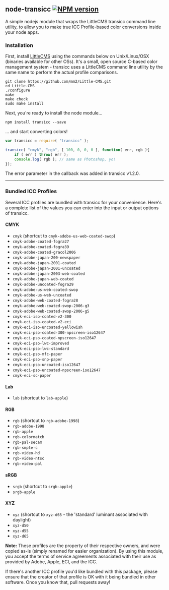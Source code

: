 ## node-transicc [![NPM version](https://badge.fury.io/js/transicc.svg)](http://badge.fury.io/js/transicc)

A simple nodejs module that wraps the LittleCMS transicc command line utility, to allow you to make true ICC Profile-based color conversions inside your node apps.

### Installation

First, install [LittleCMS](https://github.com/mm2/Little-CMS) using the commands below on Unix/Linux/OSX (binaries available for other OSs). It's a small, open source C-based color management system - transicc uses a LittleCMS command line utility by the same name to perform the actual profile comparisons.

```shell
git clone https://github.com/mm2/Little-CMS.git
cd Little-CMS
./configure 
make 
make check 
sudo make install
```

Next, you're ready to install the node module...

```shell
npm install transicc --save
```

... and start converting colors!

```js
var transicc = require( "transicc" );

transicc( "cmyk", "rgb", [ 100, 0, 0, 0 ], function( err, rgb ){
	if ( err ) throw( err );
	console.log( rgb ); // same as Photoshop, yo!
});
```

The error parameter in the callback was added in transicc v1.2.0.

*****

### Bundled ICC Profiles

Several ICC profiles are bundled with transicc for your convenience. Here's a complete list of the values you can enter into the input or output options of transicc.

#### CMYK

- `cmyk` (shortcut to `cmyk-adobe-us-web-coated-swop`)
- `cmyk-adobe-coated-fogra27`
- `cmyk-adobe-coated-fogra39`
- `cmyk-adobe-coated-gracol2006`
- `cmyk-adobe-japan-200-newspaper`
- `cmyk-adobe-japan-2001-coated`
- `cmyk-adobe-japan-2001-uncoated`
- `cmyk-adobe-japan-2003-web-coated`
- `cmyk-adobe-japan-web-coated`
- `cmyk-adobe-uncoated-fogra29`
- `cmyk-adobe-us-web-coated-swop`
- `cmyk-adobe-us-web-uncoated`
- `cmyk-adobe-web-coated-fogra28`
- `cmyk-adobe-web-coated-swop-2006-g3`
- `cmyk-adobe-web-coated-swop-2006-g5`
- `cmyk-eci-iso-coated-v2-300`
- `cmyk-eci-iso-coated-v2-eci`
- `cmyk-eci-iso-uncoated-yellowish`
- `cmyk-eci-pso-coated-300-npscreen-iso12647`
- `cmyk-eci-pso-coated-npscreen-iso12647`
- `cmyk-eci-pso-lwc-improved`
- `cmyk-eci-pso-lwc-standard`
- `cmyk-eci-pso-mfc-paper`
- `cmyk-eci-pso-snp-paper`
- `cmyk-eci-pso-uncoated-iso12647`
- `cmyk-eci-pso-uncoated-npscreen-iso12647`
- `cmyk-eci-sc-paper`

#### Lab

- `lab` (shortcut to `lab-apple`)

#### RGB

- `rgb` (shortcut to `rgb-adobe-1998`)
- `rgb-adobe-1998`
- `rgb-apple`
- `rgb-colormatch`
- `rgb-pal-secam`
- `rgb-smpte-c`
- `rgb-video-hd`
- `rgb-video-ntsc`
- `rgb-video-pal`

#### sRGB

- `srgb` (shortcut to `srgb-apple`)
- `srgb-apple`

#### XYZ

- `xyz` (shortcut to `xyz-d65` - the 'standard' luminant associated with daylight)
- `xyz-d50`
- `xyz-d55`
- `xyz-d65`

**Note:** These profiles are the property of their respective owners, and were copied as-is (simply renamed for easier organization). By using this module, you accept the terms of service agreements associated with their use as provided by Adobe, Apple, ECI, and the ICC.

If there's another ICC profile you'd like bundled with this package, please ensure that the creator of that profile is OK with it being bundled in other software. Once you know that, pull requests away!

